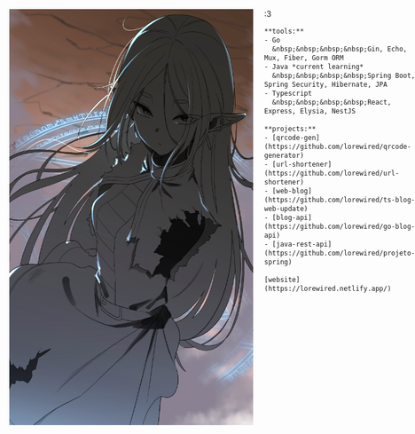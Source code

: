 <div style="display: flex; align-items: flex-start;">
  <img src="https://github.com/lorewired/lorewired/blob/main/frieren.png" width="440" height="750" />
  <div style="margin-left: 20px;">
    :3 
  
    **tools:**
    - Go  
      &nbsp;&nbsp;&nbsp;&nbsp;Gin, Echo, Mux, Fiber, Gorm ORM  
    - Java *current learning*  
      &nbsp;&nbsp;&nbsp;&nbsp;Spring Boot, Spring Security, Hibernate, JPA  
    - Typescript  
      &nbsp;&nbsp;&nbsp;&nbsp;React, Express, Elysia, NestJS  
  
    **projects:**  
    - [qrcode-gen](https://github.com/lorewired/qrcode-generator)  
    - [url-shortener](https://github.com/lorewired/url-shortener)  
    - [web-blog](https://github.com/lorewired/ts-blog-web-update)  
    - [blog-api](https://github.com/lorewired/go-blog-api)  
    - [java-rest-api](https://github.com/lorewired/projeto-spring)  
  
    [website](https://lorewired.netlify.app/)  
  </div>
</div>
